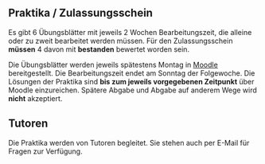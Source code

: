 ## Praktika / Zulassungsschein

Es gibt 6 Übungsblätter mit jeweils 2 Wochen Bearbeitungszeit, die alleine oder zu
zweit bearbeitet werden müssen. Für den Zulassungsschein **müssen** 4 davon mit
<strong>bestanden</strong> bewertet worden sein.

Die Übungsblätter werden jeweils spätestens Montag in
[Moodle](https://moodle.hm.edu/) bereitgestellt. Die Bearbeitungszeit endet am
Sonntag der Folgewoche. Die Lösungen der Praktika sind **bis zum jeweils vorgegebenen
Zeitpunkt** über Moodle einzureichen.  Spätere Abgabe und Abgabe auf anderem Wege
wird **nicht** akzeptiert.

## Tutoren

Die Praktika werden von Tutoren begleitet.
Sie stehen auch per E-Mail für Fragen zur Verfügung.

